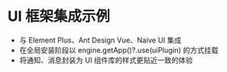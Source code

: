 # UI 框架集成示例

- 与 Element Plus、Ant Design Vue、Naive UI 集成
- 在全局安装阶段以 engine.getApp()?.use(uiPlugin) 的方式挂载
- 将通知、消息封装为 UI 组件库的样式更贴近一致的体验


